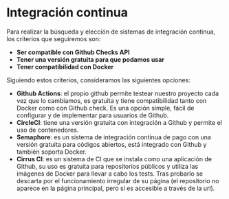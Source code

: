 # Integración continua

Para realizar la búsqueda y elección de sistemas de integración continua, los criterios que seguiremos son:
- **Ser compatible con Github Checks API**
- **Tener una versión gratuita para que podamos usar**
- **Tener compatibilidad con Docker**

Siguiendo estos criterios, consideramos las siguientes opciones:
- **Github Actions**: el propio github permite testear nuestro proyecto cada vez que lo cambiamos, es gratuita y tiene compatibilidad tanto con Docker como con Github check. Es una opción simple, fácil de configurar y de implementar para usuarios de Github.
- **CircleCI**: tiene una versión gratuita con integración a Github y permite el uso de contenedores.
- **Semaphore**: es un sistema de integración continua de pago con una versión gratuita para códigos abiertos, está integrado con Github y también soporta Docker.
- **Cirrus CI**: es un sistema de CI que se instala como una aplicación de Github, su uso es gratuita para repositorios públicos y utiliza las imágenes de Docker para llevar a cabo los tests. Tras probarlo se descarta por el funcionamiento irregular de su página (el repositorio no aparece en la página principal, pero sí es accesible a través de la url).